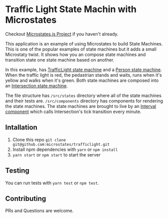 # Traffic Light State Machin with Microstates

Checkout [Microstates.js Project](https://github.com/microstates/microstates.js) if you haven't already.

This application is an example of using Microstates to build State Machines. This is one of the popular examples of state machines but it adds a small Microstaty twist. It shows how you an compose state machines and transition state one state machine based on another. 

In this example, has [TrafficLight state machine](https://github.com/microstates/trafficlight/blob/master/src/states/traffic-light.js) and a [Person state machine](https://github.com/microstates/trafficlight/blob/master/src/states/person.js). When the traffic light is red, the pedastrian stands and waits, runs when it's yellow and walks when it's green. Both state machines are composed into an [Intersection state machine](https://github.com/microstates/trafficlight/blob/master/src/states/intersection.js).

The file structure has `/src/states` directory where all of the state machines and their tests are. `/src/components` directory has components for rendering the state machines. The state machines are brought to live by an [Interval component](/src/index.js#L28) which calls Intersection's tick transition every minute.

## Intallation

1. Clone this repo `git clone git@github.com:microstates/trafficlight.git`
2. Install npm dependencies with `yarn` or `npm install`
3. `yarn start` or `npm start` to start the server

## Testing

You can run tests with `yarn test` or `npm test`.

## Contributing

PRs and Questions are welcome.
